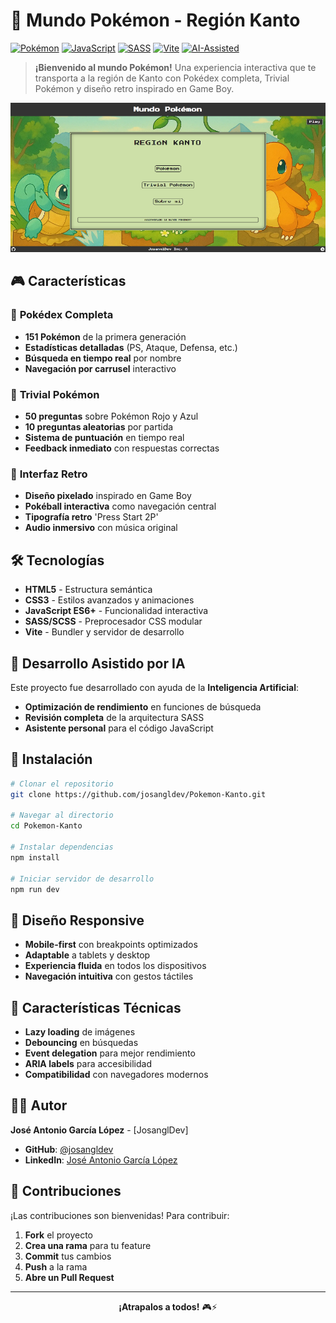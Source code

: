 # 🌟 Mundo Pokémon - Región Kanto

[![Pokémon](https://img.shields.io/badge/Pokémon-Kanto-red)](https://github.com/josangldev/Pokemon-Kanto)
[![JavaScript](https://img.shields.io/badge/JavaScript-ES6+-yellow)](https://developer.mozilla.org/en-US/docs/Web/JavaScript)
[![SASS](https://img.shields.io/badge/SASS-Styled-blue)](https://sass-lang.com/)
[![Vite](https://img.shields.io/badge/Vite-Build%20Tool-purple)](https://vitejs.dev/)
[![AI-Assisted](https://img.shields.io/badge/AI-Assisted%20Development-orange)](https://openai.com/)

> **¡Bienvenido al mundo Pokémon!** Una experiencia interactiva que te transporta a la región de Kanto con Pokédex completa, Trivial Pokémon y diseño retro inspirado en Game Boy.

![Página Principal](docs/screen-main.png)

## 🎮 Características

### 📖 **Pokédex Completa**
- **151 Pokémon** de la primera generación
- **Estadísticas detalladas** (PS, Ataque, Defensa, etc.)
- **Búsqueda en tiempo real** por nombre
- **Navegación por carrusel** interactivo

### 🧠 **Trivial Pokémon**
- **50 preguntas** sobre Pokémon Rojo y Azul
- **10 preguntas aleatorias** por partida
- **Sistema de puntuación** en tiempo real
- **Feedback inmediato** con respuestas correctas

### 🎯 **Interfaz Retro**
- **Diseño pixelado** inspirado en Game Boy
- **Pokéball interactiva** como navegación central
- **Tipografía retro** 'Press Start 2P'
- **Audio inmersivo** con música original

## 🛠️ Tecnologías

- **HTML5** - Estructura semántica
- **CSS3** - Estilos avanzados y animaciones
- **JavaScript ES6+** - Funcionalidad interactiva
- **SASS/SCSS** - Preprocesador CSS modular
- **Vite** - Bundler y servidor de desarrollo

## 🤖 Desarrollo Asistido por IA

Este proyecto fue desarrollado con ayuda de la **Inteligencia Artificial**:

- **Optimización de rendimiento** en funciones de búsqueda
- **Revisión completa** de la arquitectura SASS
- **Asistente personal** para el código JavaScript


## 🚀 Instalación

```bash
# Clonar el repositorio
git clone https://github.com/josangldev/Pokemon-Kanto.git

# Navegar al directorio
cd Pokemon-Kanto

# Instalar dependencias
npm install

# Iniciar servidor de desarrollo
npm run dev
```

## 📱 Diseño Responsive

- **Mobile-first** con breakpoints optimizados
- **Adaptable** a tablets y desktop
- **Experiencia fluida** en todos los dispositivos
- **Navegación intuitiva** con gestos táctiles

## 🎨 Características Técnicas

- **Lazy loading** de imágenes
- **Debouncing** en búsquedas
- **Event delegation** para mejor rendimiento
- **ARIA labels** para accesibilidad
- **Compatibilidad** con navegadores modernos

## 👨‍💻 Autor

**José Antonio García López** - [JosanglDev]

- **GitHub**: [@josangldev](https://github.com/josangldev)
- **LinkedIn**: [José Antonio García López](https://www.linkedin.com/in/jos%C3%A9-antonio-garc%C3%ADa-l%C3%B3pez-4ba263347/)

## 🤝 Contribuciones

¡Las contribuciones son bienvenidas! Para contribuir:

1. **Fork** el proyecto
2. **Crea una rama** para tu feature
3. **Commit** tus cambios
4. **Push** a la rama
5. **Abre un Pull Request**

---

<div align="center">

**¡Atrapalos a todos!** 🎮⚡

</div> 